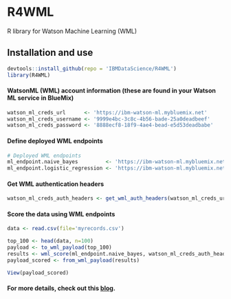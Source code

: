 # R4WML
R library for Watson Machine Learning (WML)

## Installation and use

```R
devtools::install_github(repo = 'IBMDataScience/R4WML')
library(R4WML)
```

#### WatsonML (WML) account information (these are found in your Watson ML service in BlueMix)

```R
watson_ml_creds_url      <- 'https://ibm-watson-ml.mybluemix.net'
watson_ml_creds_username <- '9999e4bc-3c8c-4b56-bade-25a0deadbeef'
watson_ml_creds_password <- '8888ecf8-18f9-4ae4-bead-e5d53deadbabe'
```

#### Define deployed WML endpoints

```R
# Deployed WML endpoints
ml_endpoint.naive_bayes         <- 'https://ibm-watson-ml.mybluemix.net/v3/wml_instances/5a239919-4deb-4aa2-b02e-4374beefdead/published_models/b7415c48-d4ea-4053-a457-4374beefdead/deployments/c2e94d8f-8004-4cb9-879c-4374beefdead/online'
ml_endpoint.logistic_regression <- 'https://ibm-watson-ml.mybluemix.net/v3/wml_instances/5a239919-4deb-4aa2-b02e-4374beefdead/published_models/ad78deec-3e7f-4f78-96d3-4374beefdead/deployments/d4dd1c64-c763-411f-9c91-4374beefdead/online'
```

#### Get WML authentication headers

```R
watson_ml_creds_auth_headers <- get_wml_auth_headers(watson_ml_creds_url, watson_ml_creds_username, watson_ml_creds_password)
```

#### Score the data using WML endpoints

```R
data <- read.csv(file='myrecords.csv')

top_100 <- head(data, n=100)
payload <- to_wml_payload(top_100)
results <- wml_score(ml_endpoint.naive_bayes, watson_ml_creds_auth_headers, payload)
payload_scored <- from_wml_payload(results)

View(payload_scored)
```

#### For more details, check out this [blog](https://datascience.ibm.com/blog/scoring-with-watson-machine-learning-using-r/).
